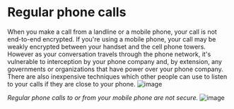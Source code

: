 [Title]: # (Regular phone calls)
[Difficulty]: # (Beginner)
[Order]: # (0)

# Regular phone calls

When you make a call from a landline or a mobile phone, your call is not end-to-end encrypted. If you're using a mobile phone, your call may be weakly encrypted between your handset and the cell phone towers. However as your conversation travels through the phone network, it's vulnerable to interception by your phone company and, by extension, any governments or organizations that have power over your phone company. There are also inexpensive techniques which other people can use to listen to your calls if they are close to your phone. 
![image](call1.png)

_Regular phone calls to or from your mobile phone are not secure._
![image](msg1.png)